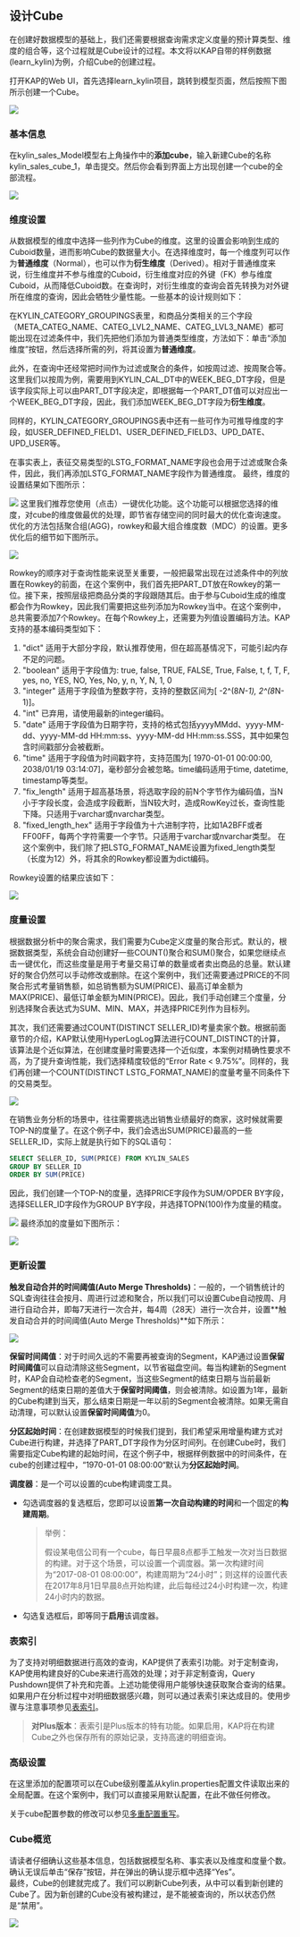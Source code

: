 ## 设计Cube

在创建好数据模型的基础上，我们还需要根据查询需求定义度量的预计算类型、维度的组合等，这个过程就是Cube设计的过程。本文将以KAP自带的样例数据(learn_kylin)为例，介绍Cube的创建过程。


打开KAP的Web UI，首先选择learn_kylin项目，跳转到模型页面，然后按照下图所示创建一个Cube。

![](images/createcube_1.png)



### 基本信息

在kylin_sales_Model模型右上角操作中的**添加cube**，输入新建Cube的名称kylin_sales_cube_1，单击提交。然后你会看到界面上方出现创建一个cube的全部流程。

![](images/createcube_2.1.png)



### 维度设置

从数据模型的维度中选择一些列作为Cube的维度。这里的设置会影响到生成的Cuboid数量，进而影响Cube的数据量大小。在选择维度时，每一个维度列可以作为**普通维度**（Normal），也可以作为**衍生维度**（Derived）。相对于普通维度来说，衍生维度并不参与维度的Cuboid，衍生维度对应的外键（FK）参与维度Cuboid，从而降低Cuboid数。在查询时，对衍生维度的查询会首先转换为对外键所在维度的查询，因此会牺牲少量性能。一些基本的设计规则如下：

在KYLIN\_CATEGORY\_GROUPINGS表里，和商品分类相关的三个字段（META\_CATEG\_NAME、CATEG\_LVL2\_NAME、CATEG\_LVL3\_NAME）都可能出现在过滤条件中，我们先把他们添加为普通类型维度，方法如下：单击“添加维度”按钮，然后选择所需的列，将其设置为**普通维度**。

此外，在查询中还经常把时间作为过滤或聚合的条件，如按周过滤、按周聚合等。这里我们以按周为例，需要用到KYLIN_CAL_DT中的WEEK_BEG_DT字段，但是该字段实际上可以由PART_DT字段决定，即根据每一个PART_DT值可以对应出一个WEEK_BEG_DT字段，因此，我们添加WEEK_BEG_DT字段为**衍生维度**。

同样的，KYLIN_CATEGORY_GROUPINGS表中还有一些可作为可推导维度的字段，如USER_DEFINED_FIELD1、USER_DEFINED_FIELD3、UPD_DATE、UPD_USER等。

在事实表上，表征交易类型的LSTG_FORMAT_NAME字段也会用于过滤或聚合条件，因此，我们再添加LSTG_FORMAT_NAME字段作为普通维度。
最终，维度的设置结果如下图所示：

![](images/createcube_3.png)
这里我们推荐您使用（点击）一键优化功能。这个功能可以根据您选择的维度，对cube的维度做最优的处理，即节省存储空间的同时最大的优化查询速度。优化的方法包括聚合组(AGG)，rowkey和最大组合维度数（MDC）的设置。更多优化后的细节如下图所示。

![](images/createcube_9.png)



Rowkey的顺序对于查询性能来说至关重要，一般把最常出现在过滤条件中的列放置在Rowkey的前面，在这个案例中，我们首先把PART_DT放在Rowkey的第一位。接下来，按照层级把商品分类的字段跟随其后。由于参与Cuboid生成的维度都会作为Rowkey，因此我们需要把这些列添加为Rowkey当中。在这个案例中，总共需要添加7个Rowkey。在每个Rowkey上，还需要为列值设置编码方法。KAP支持的基本编码类型如下：

1. "dict" 适用于大部分字段，默认推荐使用，但在超高基情况下，可能引起内存不足的问题。
2. "boolean" 适用于字段值为: true, false, TRUE, FALSE, True, False, t, f, T, F, yes, no, YES, NO, Yes, No, y, n, Y, N, 1, 0
3. "integer" 适用于字段值为整数字符，支持的整数区间为[ -2^(8*N-1), 2^(8*N-1)]。
4. "int" 已弃用，请使用最新的integer编码。
5. "date" 适用于字段值为日期字符，支持的格式包括yyyyMMdd、yyyy-MM-dd、yyyy-MM-dd HH:mm:ss、yyyy-MM-dd HH:mm:ss.SSS，其中如果包含时间戳部分会被截断。
6. "time" 适用于字段值为时间戳字符，支持范围为[ 1970-01-01 00:00:00, 2038/01/19 03:14:07]，毫秒部分会被忽略。time编码适用于time, datetime, timestamp等类型。
7. "fix_length" 适用于超高基场景，将选取字段的前N个字节作为编码值，当N小于字段长度，会造成字段截断，当N较大时，造成RowKey过长，查询性能下降。只适用于varchar或nvarchar类型。
8. "fixed_length_hex" 适用于字段值为十六进制字符，比如1A2BFF或者FF00FF，每两个字符需要一个字节。只适用于varchar或nvarchar类型。
   在这个案例中，我们除了把LSTG_FORMAT_NAME设置为fixed_length类型（长度为12）外，将其余的Rowkey都设置为dict编码。 

Rowkey设置的结果应该如下：

![](images/createcube_10.png)



### 度量设置

根据数据分析中的聚合需求，我们需要为Cube定义度量的聚合形式。默认的，根据数据类型，系统会自动创建好一些COUNT()聚合和SUM()聚合，如果您继续点击一键优化，而这些度量是用于考量交易订单的数量或者卖出商品的总量。默认建好的聚合仍然可以手动修改或删除。在这个案例中，我们还需要通过PRICE的不同聚合形式考量销售额，如总销售额为SUM(PRICE)、最高订单金额为MAX(PRICE)、最低订单金额为MIN(PRICE)。因此，我们手动创建三个度量，分别选择聚合表达式为SUM、MIN、MAX，并选择PRICE列作为目标列。

其次，我们还需要通过COUNT(DISTINCT SELLER_ID)考量卖家个数。根据前面章节的介绍，KAP默认使用HyperLogLog算法进行COUNT_DISTINCT的计算，该算法是个近似算法，在创建度量时需要选择一个近似度，本案例对精确性要求不高，为了提升查询性能，我们选择精度较低的“Error Rate < 9.75%”。同样的，我们再创建一个COUNT(DISTINCT LSTG_FORMAT_NAME)的度量考量不同条件下的交易类型。

![](images/createcube_5.png)

在销售业务分析的场景中，往往需要挑选出销售业绩最好的商家，这时候就需要TOP-N的度量了。在这个例子中，我们会选出SUM(PRICE)最高的一些SELLER_ID，实际上就是执行如下的SQL语句：

```sql
SELECT SELLER_ID, SUM(PRICE) FROM KYLIN_SALES 
GROUP BY SELLER_ID 
ORDER BY SUM(PRICE)
```
因此，我们创建一个TOP-N的度量，选择PRICE字段作为SUM/OPDER BY字段，选择SELLER_ID字段作为GROUP BY字段，并选择TOPN(100)作为度量的精度。

![](images/createcube_6.png)
最终添加的度量如下图所示：

![](images/createcube_4.png)



### 更新设置

**触发自动合并的时间阈值(Auto Merge Thresholds)**：一般的，一个销售统计的SQL查询往往会按月、周进行过滤和聚合，所以我们可以设置Cube自动按周、月进行自动合并，即每7天进行一次合并，每4周（28天）进行一次合并，设置**触发自动合并的时间阈值(Auto Merge Thresholds)**如下所示：

![](images/createcube_8.png)

**保留时间阈值**：对于时间久远的不需要再被查询的Segment，KAP通过设置**保留时间阈值**可以自动清除这些Segment，以节省磁盘空间。每当构建新的Segment时，KAP会自动检查老的Segment，当这些Segment的结束日期与当前最新Segment的结束日期的差值大于**保留时间阈值**，则会被清除。如设置为1年，最新的Cube构建到当天，那么结束日期是一年以前的Segment会被清除。如果无需自动清理，可以默认设置**保留时间阈值**为0。

**分区起始时间**：在创建数据模型的时候我们提到，我们希望采用增量构建方式对Cube进行构建，并选择了PART_DT字段作为分区时间列。在创建Cube时，我们需要指定Cube构建的起始时间，在这个例子中，根据样例数据中的时间条件，在cube的创建过程中，“1970-01-01 08:00:00“默认为**分区起始时间**。

**调度器**：是一个可以设置的cube构建调度工具。

- 勾选调度器的复选框后，您即可以设置**第一次自动构建的时间**和一个固定的**构建周期**。

  > 举例：
  >
  > 假设某电信公司有一个cube，每日早晨8点都手工触发一次对当日数据的构建。对于这个场景，可以设置一个调度器。第一次构建时间为“2017-08-01 08:00:00”，构建周期为“24小时”；则这样的设置代表在2017年8月1日早晨8点开始构建，此后每经过24小时构建一次，构建24小时内的数据。

- 勾选复选框后，即等同于**启用**该调度器。



### 表索引

为了支持对明细数据进行高效的查询，KAP提供了表索引功能。对于定制查询，KAP使用构建良好的Cube来进行高效的处理；对于非定制查询，Query Pushdown提供了补充和完善。上述功能使得用户能够快速获取聚合查询的结果。如果用户在分析过程中对明细数据感兴趣，则可以通过表索引来达成目的。使用步骤与注意事项参见[表索引](table_index.cn.md)。

> **对Plus版本**：表索引是Plus版本的特有功能。如果启用，KAP将在构建Cube之外也保存所有的原始记录，支持高速的明细查询。



### 高级设置

在这里添加的配置项可以在Cube级别覆盖从kylin.properties配置文件读取出来的全局配置。在这个案例中，我们可以直接采用默认配置，在此不做任何修改。

关于cube配置参数的修改可以参见[多重配置重写](../../config/config_override.cn.md)。
​	

### Cube概览

请读者仔细确认这些基本信息，包括数据模型名称、事实表以及维度和度量个数。确认无误后单击“保存”按钮，并在弹出的确认提示框中选择“Yes”。
​	
最终，Cube的创建就完成了。我们可以刷新Cube列表，从中可以看到新创建的Cube了。因为新创建的Cube没有被构建过，是不能被查询的，所以状态仍然是“禁用”。

![](images/createcube_11.png)
